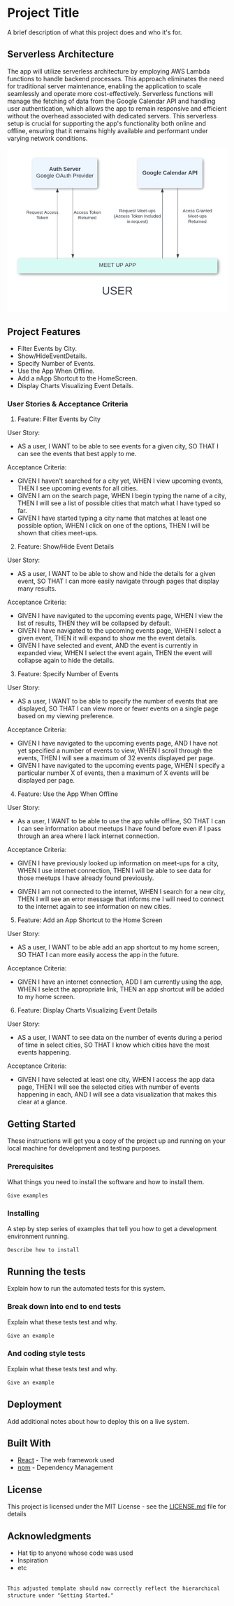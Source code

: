 # Project Title

A brief description of what this project does and who it's for.

## Serverless Architecture

The app will utilize serverless architecture by employing AWS Lambda functions to handle backend processes. This approach eliminates the need for traditional server maintenance, enabling the application to scale seamlessly and operate more cost-effectively. Serverless functions will manage the fetching of data from the Google Calendar API and handling user authentication, which allows the app to remain responsive and efficient without the overhead associated with dedicated servers. This serverless setup is crucial for supporting the app's functionality both online and offline, ensuring that it remains highly available and performant under varying network conditions.

![Serverless Architecture Diagram](/assets/%20meet-up%20diagram.png)

## Project Features

- Filter Events by City.
- Show/HideEventDetails.
- Specify Number of Events.
- Use the App When Offline.
- Add a nApp Shortcut to the HomeScreen.
- Display Charts Visualizing Event Details.

### User Stories & Acceptance Criteria

1. Feature: Filter Events by City

User Story:

- AS a user, I WANT to be able to see events for a given city, SO THAT I can see the events that best apply to me.

Acceptance Criteria:

- GIVEN I haven't searched for a city yet, WHEN I view upcoming events, THEN I see upcoming events for all cities.
- GIVEN I am on the search page, WHEN I begin typing the name of a city, THEN I will see a list of possible cities that match what I have typed so far.
- GIVEN I have started typing a city name that matches at least one possible option, WHEN I click on one of the options, THEN I will be shown that cities meet-ups.

2. Feature: Show/Hide Event Details

User Story:

- AS a user, I WANT to be able to show and hide the details for a given event, SO THAT I can more easily navigate through pages that display many results.

Acceptance Criteria:

- GIVEN I have navigated to the upcoming events page, WHEN I view the list of results, THEN they will be collapsed by default.
- GIVEN I have navigated to the upcoming events page, WHEN I select a given event, THEN it will expand to show me the event details.
- GIVEN I have selected and event, AND the event is currently in expanded view, WHEN I select the event again, THEN the event will collapse again to hide the details.

3. Feature: Specify Number of Events

User Story:

- AS a user, I WANT to be able to specify the number of events that are displayed, SO THAT I can view more or fewer events on a single page based on my viewing preference.

Acceptance Criteria:

- GIVEN I have navigated to the upcoming events page, AND I have not yet specified a number of events to view, WHEN I scroll through the events, THEN I will see a maximum of 32 events displayed per page.
- GIVEN I have navigated to the upcoming events page, WHEN I specify a particular number X of events, then a maximum of X events will be displayed per page.

4. Feature: Use the App When Offline

User Story:

- As a user, I WANT to be able to use the app while offline, SO THAT I can I can see information about meetups I have found before even if I pass through an area where I lack internet connection.

Acceptance Criteria:

- GIVEN I have previously looked up information on meet-ups for a city, WHEN I use internet connection, THEN I will be able to see data for those meetups I have already found previously.

- GIVEN I am not connected to the internet, WHEN I search for a new city, THEN I will see an error message that informs me I will need to connect to the internet again to see information on new cities.

5. Feature: Add an App Shortcut to the Home Screen

User Story:

- AS a user, I WANT to be able add an app shortcut to my home screen, SO THAT I can more easily access the app in the future.

Acceptance Criteria:

- GIVEN I have an internet connection, ADD I am currently using the app, WHEN I select the appropriate link, THEN an app shortcut will be added to my home screen.

6. Feature: Display Charts Visualizing Event Details

User Story:

- AS a user, I WANT to see data on the number of events during a period of time in select cities, SO THAT I know which cities have the most events happening.

Acceptance Criteria:

- GIVEN I have selected at least one city, WHEN I access the app data page, THEN I will see the selected cities with number of events happening in each, AND I will see a data visualization that makes this clear at a glance.

## Getting Started

These instructions will get you a copy of the project up and running on your local machine for development and testing purposes.

### Prerequisites

What things you need to install the software and how to install them.

```bash
Give examples
```

### Installing

A step by step series of examples that tell you how to get a development environment running.

```bash
Describe how to install
```

## Running the tests

Explain how to run the automated tests for this system.

### Break down into end to end tests

Explain what these tests test and why.

```bash
Give an example
```

### And coding style tests

Explain what these tests test and why.

```bash
Give an example
```

## Deployment

Add additional notes about how to deploy this on a live system.

## Built With

- [React](https://reactjs.org/) - The web framework used
- [npm](https://npmjs.com/) - Dependency Management

## License

This project is licensed under the MIT License - see the [LICENSE.md](LICENSE.md) file for details

## Acknowledgments

- Hat tip to anyone whose code was used
- Inspiration
- etc

```

This adjusted template should now correctly reflect the hierarchical structure under "Getting Started."
```
